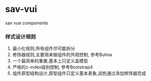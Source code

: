 # sav-vui

sav vue components

### 样式设计规则

1. 最小化规则,所有组件尽可能拆分
2. 修饰器规则,主要用来做组件的外观控制, 参考Bulma
3. 一个最简单的重置,基本上只定义盒模型
4. 严格的z-index级别控制, 参考Bootstrap4
5. 组件原型结构设计,原型组件只定义基本表象,润色通过添加修饰器完成

